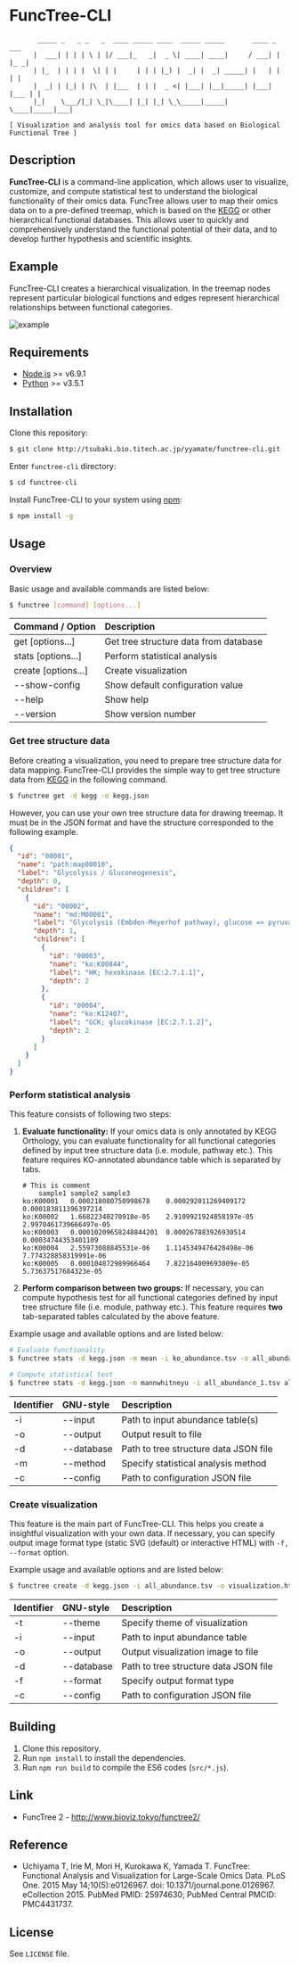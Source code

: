 # FuncTree-CLI
```
       _____ _   _ _   _  ____ _____ ____  _____ _____       ____ _     ___
      |  ___| | | | \ | |/ ___|_   _|  _ \| ____| ____|     / ___| |   |_ _|
      | |_  | | | |  \| | |     | | | |_) |  _| |  _| _____| |   | |    | |
      |  _| | |_| | |\  | |___  | | |  _ <| |___| |__|_____| |___| |___ | |
      |_|    \___/|_| \_|\____| |_| |_| \_\_____|_____|     \____|_____|___|

[ Visualization and analysis tool for omics data based on Biological Functional Tree ]
```

## Description
**FuncTree-CLI** is a command-line application, which allows user to visualize, customize, and compute statistical test to understand the biological functionality of their omics data. FuncTree allows user to map their omics data on to a pre-defined treemap, which is based on the [KEGG](http://www.genome.jp/kegg/) or other hierarchical functional databases. This allows user to quickly and comprehensively understand the functional potential of their data, and to develop further hypothesis and scientific insights.

## Example
FuncTree-CLI creates a hierarchical visualization. In the treemap nodes represent particular biological functions and edges represent hierarchical relationships between functional categories.

![example](docs/example.png)


## Requirements
- [Node.js](https://github.com/nodejs/node) >= v6.9.1
- [Python](https://www.python.org/) >= v3.5.1


## Installation
Clone this repository:
```bash
$ git clone http://tsubaki.bio.titech.ac.jp/yyamate/functree-cli.git
```
Enter `functree-cli` directory:
```bash
$ cd functree-cli
```
Install FuncTree-CLI to your system using [npm](https://github.com/npm/npm):
```bash
$ npm install -g
```

## Usage
### Overview
Basic usage and available commands are listed below:
```bash
$ functree [command] [options...]
```
| Command / Option | Description |
|:--|:--|
| get [options...] | Get tree structure data from database |
| stats [options...] | Perform statistical analysis |
| create [options...] | Create visualization |
| --show-config | Show default configuration value |
| --help | Show help |
| --version | Show version number |

### Get tree structure data
Before creating a visualization, you need to prepare tree structure data for data mapping.
FuncTree-CLI provides the simple way to get tree structure data from [KEGG](http://www.genome.jp/kegg/) in the following command.
```bash
$ functree get -d kegg -o kegg.json
```
However, you can use your own tree structure data for drawing treemap. It must be in the JSON format and have the structure corresponded to the following example.
```json
{
  "id": "00001",
  "name": "path:map00010",
  "label": "Glycolysis / Gluconeogenesis",
  "depth": 0,
  "children": [
    {
      "id": "00002",
      "name": "md:M00001",
      "label": "Glycolysis (Embden-Meyerhof pathway), glucose => pyruvate",
      "depth": 1,
      "children": [
        {
          "id": "00003",
          "name": "ko:K00844",
          "label": "HK; hexokinase [EC:2.7.1.1]",
          "depth": 2
        },
        {
          "id": "00004",
          "name": "ko:K12407",
          "label": "GCK; glucokinase [EC:2.7.1.2]",
          "depth": 2
        }
      ]
    }
  ]
}
```

### Perform statistical analysis
This feature consists of following two steps:

1. **Evaluate functionality:** If your omics data is only annotated by KEGG Orthology, you can evaluate functionality for all functional categories defined by input tree structure data (i.e. module, pathway etc.). This feature requires KO-annotated abundance table which is separated by tabs.

    ```
    # This is comment
    	sample1	sample2	sample3
    ko:K00001	0.000218080750998678	0.000292011269409172	0.000183811396397214
    ko:K00002	1.66822340270918e-05	2.9109921924858197e-05	2.9970461739666497e-05
    ko:K00003	0.00010209658248844201	0.000267883926930514	0.00034744353401109
    ko:K00004	2.55973088845531e-06	1.1145349476428498e-06	7.774328858319991e-06
    ko:K00005	0.000104872989966464	7.822164009693009e-05	5.73637517684323e-05
    ```

1. **Perform comparison between two groups:** If necessary, you can compute hypothesis test for all functional categories defined by input tree structure file (i.e. module, pathway etc.). This feature requires **two** tab-separated tables calculated by the above feature.

Example usage and available options and  are listed below:

```bash
# Evaluate functionality
$ functree stats -d kegg.json -m mean -i ko_abundance.tsv -o all_abundance.tsv

# Compute statistical test
$ functree stats -d kegg.json -m mannwhitneyu -i all_abundance_1.tsv all_abundance_2.tsv -o functree_pvalue.tsv
```

| Identifier | GNU-style | Description |
|:--|:--|:--|
| -i | --input | Path to input abundance table(s) |
| -o | --output | Output result to file |
| -d | --database | Path to tree structure data JSON file |
| -m | --method | Specify statistical analysis method |
| -c | --config | Path to configuration JSON file |

### Create visualization
This feature is the main part of FuncTree-CLI. This helps you create a insightful visualization with your own data. If necessary, you can specify output image format type (static SVG (default) or interactive HTML) with `-f, --format` option.

Example usage and available options and  are listed below:

```bash
$ functree create -d kegg.json -i all_abundance.tsv -o visualization.html -f html
```

| Identifier | GNU-style | Description |
|:--|:--|:--|
| -t | --theme | Specify theme of visualization |
| -i | --input | Path to input abundance table |
| -o | --output | Output visualization image to file |
| -d | --database | Path to tree structure data JSON file |
| -f | --format | Specify output format type |
| -c | --config | Path to configuration JSON file |

## Building
1. Clone this repository.
1. Run `npm install` to install the dependencies.
1. Run `npm run build` to compile the ES6 codes (`src/*.js`).

## Link
- FuncTree 2 - http://www.bioviz.tokyo/functree2/

## Reference
- Uchiyama T, Irie M, Mori H, Kurokawa K, Yamada T. FuncTree: Functional Analysis and Visualization for Large-Scale Omics Data. PLoS One. 2015 May 14;10(5):e0126967. doi: 10.1371/journal.pone.0126967. eCollection 2015. PubMed PMID: 25974630; PubMed Central PMCID: PMC4431737.

## License
See `LICENSE` file.
